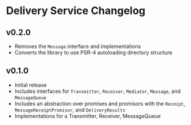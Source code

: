 # Delivery Service Changelog

## v0.2.0

- Removes the `Message` interface and implementations
- Converts the library to use PSR-4 autoloading directory structure

## v0.1.0

- Initial release
- Includes interfaces for `Transmitter`, `Receiver`, `Mediator`, `Message`, and `MessageQueue`
- Includes an abstraction over promises and promisors with the `Receipt`, `MessageReceiptPromisor`, and `DeliveryResults`
- Implementations for a Transmitter, Receiver, MessageQueue